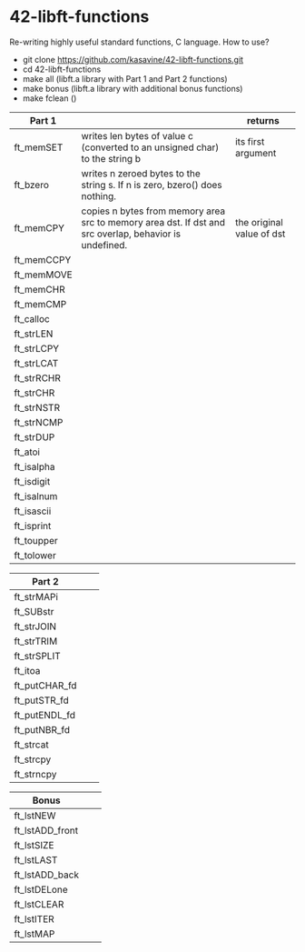 # 42-libft-functions
Re-writing highly useful standard functions, C language.
How to use?
- git clone https://github.com/kasavine/42-libft-functions.git
- cd 42-libft-functions
- make all (libft.a library with Part 1 and Part 2 functions)
- make bonus (libft.a library with additional bonus functions)
- make fclean ()

| Part 1  ||returns|
|---|---|---|
| ft_memSET |writes len bytes of value c (converted to an unsigned char) to the string b|its first argument|
| ft_bzero |writes n zeroed bytes to the string s.  If n is zero, bzero() does nothing.||
| ft_memCPY |copies n bytes from memory area src to memory area dst. If dst and src overlap, behavior is undefined.|the original value of dst|
| ft_memCCPY |||
| ft_memMOVE |||
| ft_memCHR |||
| ft_memCMP |||
| ft_calloc |||
| ft_strLEN |||
| ft_strLCPY |||
| ft_strLCAT |||
| ft_strRCHR ||| 
| ft_strCHR |||
| ft_strNSTR |||
| ft_strNCMP |||
| ft_strDUP |||
| ft_atoi |||
| ft_isalpha |||
| ft_isdigit |||
| ft_isalnum |||
| ft_isascii |||
| ft_isprint |||
| ft_toupper |||
| ft_tolower |||


| Part 2 |||
|---|---|---|
| ft_strMAPi |||
| ft_SUBstr |||
| ft_strJOIN |||
| ft_strTRIM |||
| ft_strSPLIT |||
| ft_itoa |||
| ft_putCHAR_fd |||
| ft_putSTR_fd |||
| ft_putENDL_fd |||
| ft_putNBR_fd |||
| ft_strcat	|||
| ft_strcpy |||
| ft_strncpy |||


|  Bonus |||
|---|---|---|
| ft_lstNEW |||
| ft_lstADD_front |||
| ft_lstSIZE |||
| ft_lstLAST |||
| ft_lstADD_back |||
| ft_lstDELone |||
| ft_lstCLEAR |||
| ft_lstITER |||
| ft_lstMAP |||
